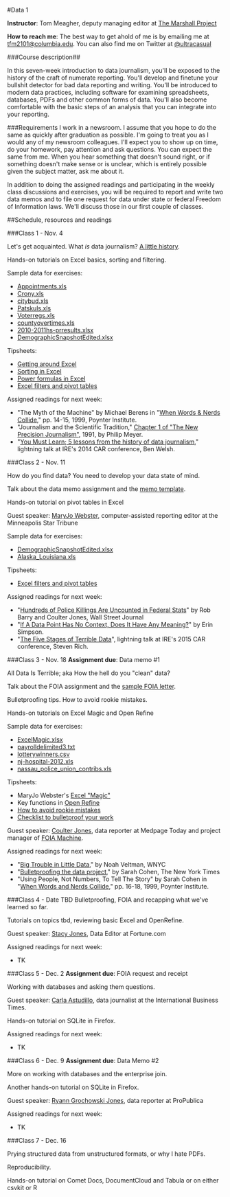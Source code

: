 #Data 1

**Instructor**: Tom Meagher, deputy managing editor at [The Marshall Project](https://www.themarshallproject.org/)

**How to reach me**: The best way to get ahold of me is by emailing me at tfm2101@columbia.edu. You can also find me on Twitter at [@ultracasual](https://www.twitter.com/ultracasual)


###Course description##

In this seven-week introduction to data journalism, you'll be exposed to the history of the craft of numerate reporting.
You'll develop and finetune your bullshit detector for bad data reporting and writing. You'll be introduced to modern data practices, including software for examining spreadsheets, databases, PDFs and other common forms of data.
You'll also become comfortable with the basic steps of an analysis that you can integrate into your reporting.

###Requirements
I work in a newsroom. I assume that you hope to do the same as quickly after graduation as possible. I'm going to treat you as I would any of my newsroom colleagues. I'll expect you to show up on time, do your homework, pay attention and ask questions. You can expect the same from me.
When you hear something that doesn't sound right, or if something doesn't make sense or is unclear, which is entirely possible given the subject matter, ask me about it.

In addition to doing the assigned readings and participating in the weekly class discussions and exercises, you will be required to report and write two data memos and to file one request for data under state or federal Freedom of Information laws. We'll discuss those in our first couple of classes.

##Schedule, resources and readings

###Class 1 - Nov. 4

Let's get acquainted. What *is* data journalism? [A little history](https://www.haikudeck.com/p/GWP9Ol8aZw).

Hands-on tutorials on Excel basics, sorting and filtering.

Sample data for exercises:
* [Appointments.xls](http://www.tommeagher.com/files/data/3appointmentsclass.xls)
* [Crony.xls](http://www.tommeagher.com/files/data/8crony.xls)
* [citybud.xls](http://www.tommeagher.com/files/data/10citybud.xls)
* [Patskuls.xls](http://www.tommeagher.com/files/data/1patskuls.xls)
* [Voterregs.xls](http://www.tommeagher.com/files/data/2voter-regs.xls)
* [countyovertimes.xls](http://www.tommeagher.com/files/data/3county-overtimes.xls)
* [2010-2011hs-prresults.xlsx](http://www.tommeagher.com/files/data/2010-2011hs-prresults.xlsx)
* [DemographicSnapshotEdited.xlsx](http://www.tommeagher.com/files/data/demographicsnapshot2012public.csv)

Tipsheets:

* [Getting around Excel](http://www.tommeagher.com/files/tips/xlgetaround.doc)
* [Sorting in Excel](http://www.tommeagher.com/files/tips/xlsort.doc)
* [Power formulas in Excel](http://www.tommeagher.com/files/tips/xlpowerformula.doc)
* [Excel filters and pivot tables](https://github.com/tommeagher/data1-fall2015/raw/master/tipsheets/excel/xlpivot_updated.pdf)

Assigned readings for next week:

* "The Myth of the Machine" by Michael Berens in "[When Words & Nerds Collide](https://s3.amazonaws.com/s3.documentcloud.org/documents/757701/nerds-and-words.pdf)," pp. 14-15, 1999, Poynter Institute.
* "Journalism and the Scientific Tradition," [Chapter 1 of "The New Precision Journalism"](https://www.unc.edu/~pmeyer/book/Chapter1.htm), 1991, by Philip Meyer.
* "[You Must Learn; 5 lessons from the history of data journalism](https://vimeo.com/92782667)," lightning talk at IRE's 2014 CAR conference, Ben Welsh.

###Class 2 - Nov. 11

How do you find data? You need to develop your data state of mind.

Talk about the data memo assignment and the [memo template](https://github.com/tommeagher/data1-fall2015/blob/master/data-memo-outline.md).

Hands-on tutorial on pivot tables in Excel

Guest speaker: [MaryJo Webster](https://twitter.com/maryjowebster), computer-assisted reporting editor at the Minneapolis Star Tribune

Sample data for exercises:
* [DemographicSnapshotEdited.xlsx](http://www.tommeagher.com/files/data/demographicsnapshot2012public.csv)
* [Alaska_Louisiana.xls](http://www.tommeagher.com/files/data/Alaska_Louisiana.xls)

Tipsheets:
* [Excel filters and pivot tables](https://github.com/tommeagher/data1-fall2015/raw/master/tipsheets/excel/xlpivot_updated.pdf)

Assigned readings for next week:

* "[Hundreds of Police Killings Are Uncounted in Federal Stats](http://www.wsj.com/articles/hundreds-of-police-killings-are-uncounted-in-federal-statistics-1417577504)" by Rob Barry and Coulter Jones, Wall Street Journal
* "[If A Data Point Has No Context, Does It Have Any Meaning?](https://storify.com/AthertonKD/if-a-data-point-has-no-context-does-it-have-any-me)" by Erin Simpson.
* "[The Five Stages of Terrible Data](https://player.vimeo.com/video/122459415)", lightning talk at IRE's 2015 CAR conference, Steven Rich.

###Class 3 - Nov. 18
**Assignment due**: Data memo #1

All Data Is Terrible; aka How the hell do you "clean" data?

Talk about the FOIA assignment and the [sample FOIA letter](https://github.com/tommeagher/data1-fall2015/blob/master/foia-letter-sample.md).

Bulletproofing tips. How to avoid rookie mistakes.

Hands-on tutorials on Excel Magic and Open Refine

Sample data for exercises:
* [ExcelMagic.xlsx](http://www.tommeagher.com/files/data/ExcelMagic.xlsx)
* [payrolldelimited3.txt](http://www.tommeagher.com/files/data/payrolldelimited3.txt)
* [lotterywinners.csv](http://www.tommeagher.com/files/data/lotterywinners.csv)
* [nj-hospital-2012.xls](http://www.tommeagher.com/files/data/nj-hospital-2012.xls)
* [nassau_police_union_contribs.xls](http://www.tommeagher.com/files/data/nassau_police_union_contribs.xls)

Tipsheets:
* MaryJo Webster's [Excel "Magic"](https://mjwebster.github.io/DataJ/tipsheets/ExcelMagic.pdf)
* Key functions in [Open Refine](https://docs.google.com/document/d/1kRoK6oDtgRO-g1KAHBMaAFPFOEGYsr5p5kpllRIn_og/edit?usp=sharing)
* [How to avoid rookie mistakes](https://mjwebster.github.io/DataJ/Other/RookieMistakes.pdf)
* [Checklist to bulletproof your work](http://www.tommeagher.com/blog/2012/06/checklist.html)

Guest speaker: [Coulter Jones](https://twitter.com/coulterjones), data reporter at Medpage Today and project manager of [FOIA Machine](https://www.foiamachine.org/).

Assigned readings for next week:
* "[Big Trouble in Little Data](http://www.wnyc.org/story/big-trouble-little-data/)," by Noah Veltman, WNYC
* "[Bulletproofing the data project](https://github.com/sarahcnyt/stabile/blob/master/docs/bulletproof.md)," by Sarah Cohen, The New York Times
* "Using People, Not Numbers, To Tell The Story" by Sarah Cohen in "[When Words and Nerds Collide](https://s3.amazonaws.com/s3.documentcloud.org/documents/757701/nerds-and-words.pdf)," pp. 16-18, 1999, Poynter Institute.

###Class 4 - Date TBD
Bulletproofing, FOIA and recapping what we've learned so far.

Tutorials on topics tbd, reviewing basic Excel and OpenRefine.

Guest speaker: [Stacy Jones](https://twitter.com/stacyannj), Data Editor at Fortune.com

Assigned readings for next week:
*  TK

###Class 5 - Dec. 2
**Assignment due**: FOIA request and receipt

Working with databases and asking them questions.

Guest speaker: [Carla Astudillo](https://twitter.com/carla_astudi), data journalist at the International Business Times.

Hands-on tutorial on SQLite in Firefox.

Assigned readings for next week:
*  TK

###Class 6 - Dec. 9
**Assignment due**: Data Memo #2

More on working with databases and the enterprise join.

Another hands-on tutorial on SQLite in Firefox.

Guest speaker: [Ryann Grochowski Jones](http://twitter.com/ryanngro), data reporter at ProPublica

Assigned readings for next week:
*  TK

###Class 7 - Dec. 16

Prying structured data from unstructured formats, or why I hate PDFs.

Reproducibility.

Hands-on tutorial on Comet Docs, DocumentCloud and Tabula or on either csvkit or R